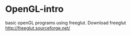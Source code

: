 # OpenGL-intro

basic openGL programs using freeglut.
Download freeglut http://freeglut.sourceforge.net/
